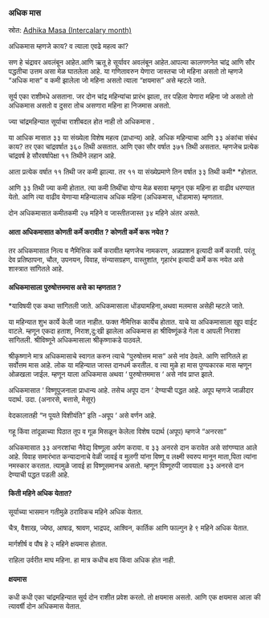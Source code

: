 
### अधिक मास

स्रोत: [Adhika Masa (Intercalary month)](https://nileshoak.wordpress.com/2023/06/23/adhika-masa-intercalary-month/)

अधिकमास म्हणजे काय? व त्याला एवढे महत्व कां?

सण हे चंद्रावर अवलंबून आहेत.आणि ऋतू हे सूर्यावर अवलंबून आहेत.आपल्या कालगणनेत चांद्र आणि सौर पद्धतीचा उत्तम असा मेळ घातलेला आहे. या गणितावरुन येणारा जास्तचा जो महिना असतो तो म्हणजे “अधिक मास” व कमी झालेला जो महिना असतो त्याला “क्षयमास” असे म्हटले जाते.

सूर्य एका राशीमधे असताना. जर दोन चांद्र महिन्यांचा प्रारंभ झाला, तर पहिला येणारा महिना जो असतो तो अधिकमास असतो व दुसरा तोच असणारा महिना हा
निजमास असतो.

ज्या चांद्रमहिन्यात सूर्याचा राशीबदल होत नाही तो अधिकमास .

या आधिक मासात ३३ या संख्येला विशेष महत्व (प्राधान्य) आहे. अधिक महिन्याचा आणि ३३ अंकांचा संबंध काय? तर एका चांद्रवर्षात ३६० तिथी असतात. आणि एका सौर वर्षात ३७१ तिथी असतात. म्हणजेच प्रत्येक चांद्रवर्ष हे सौरवर्षापेक्षा ११ तिथीने लहान आहे.

आता प्रत्येक वर्षात ११ तिथी जर कमी झाल्या. तर ११ या संख्येप्रमाणे तिन वर्षात ३३ तिथी कमी* *होतात.

आणि ३३ तिथी ज्या कमी होतात. त्या कमी तिथींचा योग्य मेळ बसावा म्हणून एक महिना हा वाढीव धरण्यात येतो. आणि त्या वाढीव येणाऱ्या महिन्यालाच
अधिक महिना (अधिकमास, धोंडामास) म्हणतात.

दोन अधिकमासात कमीतकमी २७ महिने व जास्तीतजास्त ३४ महिने अंतर असते.

#### आता अधिकमासात कोणती कर्मे करावीत ? कोणती कर्मे करू नयेत ?

तर अधिकमासात नित्य व नैमित्तिक कर्मे करावीत म्हणजेच नामकरण, अन्नप्राशन इत्यादी कर्मे करावी. परंतू देव प्रतिष्ठापना, चौल, उपनयन, विवाह, संन्यासग्रहण, वास्तुशांत, गृहारंभ इत्यादी कर्मे करू नयेत असे शास्त्रात सांगितले आहे.


#### अधिकमासाला पुरुषोत्तममास असे का म्हणतात ?

*याविषयी एक कथा सांगितली जाते. अधिकमासाला धोंड्यामहिना,अथवा मलमास असेही म्हटले जाते.

या महिन्यात शुभ कार्ये केली जात नाहीत. फक्त नैमित्तिक कार्येच होतात. याचे या अधिकमासाला खूप वाईट वाटले. म्हणून एकदा हताश, निराश,दु:खी झालेला अधिकमास हा श्रीविष्णूंकडे गेला व आपली निराशा सांगितली. श्रीविष्णूने अधिकमासाला श्रीकृष्णाकडे पाठवले.

श्रीकृष्णाने मात्र अधिकमासाचे स्वागत करुन त्याचे “पुरुषोत्तम मास” असे नांव ठेवले. आणि सांगितले हा सर्वोत्तम मास आहे. लोक या महिन्यात जास्त दानधर्म करतील. व त्या मुळे हा मास पुण्यकारक मास म्हणून ओळखला जाईल. म्हणून याला अधिकमास अथवा ‘ पुरुषोत्तममास ‘ असे नांव प्राप्त झाले.

अधिकमासात ‘ विष्णूपूजनाला प्राधान्य आहे. तसेच अपूप दान ‘ देण्याची पद्धत आहे. अपूप म्हणजे जाळीदार पदार्थ. उदा.
(अनारसे, बत्तासे, मेसूर)

वेदकालातही “न पूयते विशीयंति” इति -अपूप ‘ असे वर्णन आहे.

गहू किंवा तांदूळाच्या पिठात तूप व गूळ मिसळून केलेला विशेष पदार्थ (अपूप) म्हणजे “अनरसा”

अधिकमासात ३३ अनरशांचा नैवेद्य विष्णूला अर्पण करावा. व ३३ अनरसे दान करावेत असे सांगण्यात आले आहे. विवाह समारंभात कन्यादानाचे वेळी जावई व मुलगी यांना विष्णू व लक्ष्मी स्वरुप मानून माता,पिता त्यांना नमस्कार करतात. त्यामुळे जावई हा विष्णूसमानच असतो. म्हणून विष्णूरुपी जावयाला ३३ अनरसे दान देण्याची पद्धत पडली आहे.


#### किती महिने अधिक येतात?
सूर्याच्या भासमान गतीमुळे ठराविकच महिने अधिक येतात.

चैत्र, वैशाख, ज्येष्ठ, आषाढ, श्रावण, भाद्रपद, आश्विन, कार्तिक आणि फाल्गुन हे ९ महिने अधिक येतात.

मार्गशीर्ष व पौष हे २ महिने क्षयमास होतात.

राहिला उर्वरीत माघ महिना. हा मात्र कधीच क्षय किंवा अधिक होत नाही.

#### क्षयमास

कधी कधी एका चांद्रमहिन्यात सूर्य दोन राशीत प्रवेश करतो. तो क्षयमास असतो. आणि एक क्षयमास आला की त्यावर्षी दोन अधिकमास येतात.
